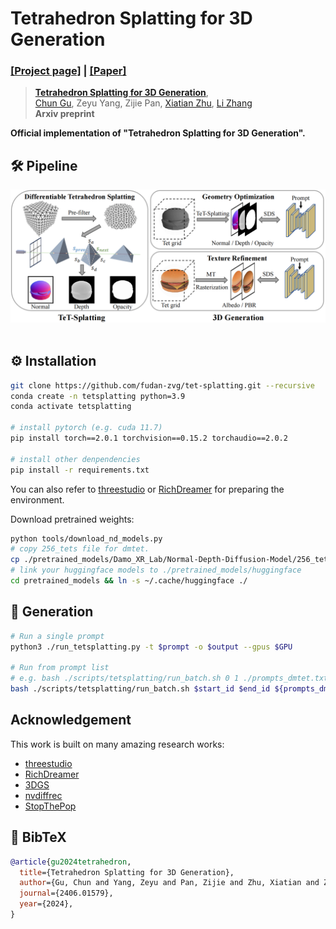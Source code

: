 # Tetrahedron Splatting for 3D Generation
### [[Project page]](https://fudan-zvg.github.io/tet-splatting) | [[Paper]](https://arxiv.org/abs/2406.01579)

> [**Tetrahedron Splatting for 3D Generation**](https://arxiv.org/abs/2406.01579),            
> [Chun Gu](https://sulvxiangxin.github.io/), Zeyu Yang, Zijie Pan, [Xiatian Zhu](https://surrey-uplab.github.io/), [Li Zhang](https://lzrobots.github.io)  
> **Arxiv preprint**

**Official implementation of "Tetrahedron Splatting for 3D Generation".** 


## 🛠️ Pipeline
<div align="center">
  <img src="assets/pipeline.png"/>
</div><br/>

## ⚙️ Installation

```bash
git clone https://github.com/fudan-zvg/tet-splatting.git --recursive
conda create -n tetsplatting python=3.9
conda activate tetsplatting

# install pytorch (e.g. cuda 11.7)
pip install torch==2.0.1 torchvision==0.15.2 torchaudio==2.0.2

# install other denpendencies
pip install -r requirements.txt
```

You can also refer to [threestudio](https://github.com/threestudio-project/threestudio#installation) or [RichDreamer](https://github.com/modelscope/RichDreamer#install) for preparing the environment.

Download pretrained weights:

```bash
python tools/download_nd_models.py
# copy 256_tets file for dmtet.
cp ./pretrained_models/Damo_XR_Lab/Normal-Depth-Diffusion-Model/256_tets.npz ./load/tets/
# link your huggingface models to ./pretrained_models/huggingface
cd pretrained_models && ln -s ~/.cache/huggingface ./
```

## 🔄 Generation

```bash
# Run a single prompt
python3 ./run_tetsplatting.py -t $prompt -o $output --gpus $GPU

# Run from prompt list
# e.g. bash ./scripts/tetsplatting/run_batch.sh 0 1 ./prompts_dmtet.txt 0
bash ./scripts/tetsplatting/run_batch.sh $start_id $end_id ${prompts_dmtet.txt} ${GPU}
```

## Acknowledgement

This work is built on many amazing research works:

- [threestudio](https://github.com/threestudio-project/threestudio)
- [RichDreamer](https://github.com/modelscope/RichDreamer)
- [3DGS](https://github.com/graphdeco-inria/gaussian-splatting)
- [nvdiffrec](https://github.com/NVlabs/nvdiffrec)
- [StopThePop](https://github.com/r4dl/StopThePop-Rasterization)

## 📜 BibTeX
```bibtex
@article{gu2024tetrahedron,
  title={Tetrahedron Splatting for 3D Generation},
  author={Gu, Chun and Yang, Zeyu and Pan, Zijie and Zhu, Xiatian and Zhang, Li},
  journal={2406.01579},
  year={2024},
}
```